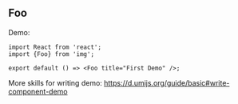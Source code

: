 ## Foo

Demo:

```tsx
import React from 'react';
import {Foo} from 'img';

export default () => <Foo title="First Demo" />;
```

More skills for writing demo: https://d.umijs.org/guide/basic#write-component-demo
